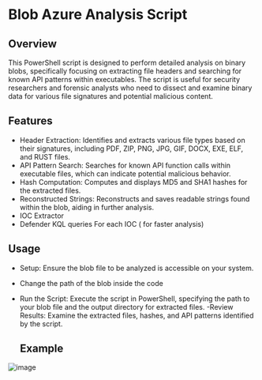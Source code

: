 # Blob Azure Analysis Script
## Overview
 This PowerShell script is designed to perform detailed analysis on binary blobs, specifically focusing on extracting file headers and searching for known API patterns within executables. The script is useful for security researchers and forensic analysts who need to dissect and examine binary data for various file signatures and potential malicious content.

## Features
 - Header Extraction: Identifies and extracts various file types based on their signatures, including PDF, ZIP, PNG, JPG, GIF, DOCX, EXE, ELF, and RUST files.
 - API Pattern Search: Searches for known API function calls within executable files, which can indicate potential malicious behavior.
 - Hash Computation: Computes and displays MD5 and SHA1 hashes for the extracted files.
 - Reconstructed Strings: Reconstructs and saves readable strings found within the blob, aiding in further analysis.
 - IOC Extractor
 - Defender KQL queries For each IOC ( for faster analysis) 

## Usage
- Setup: Ensure the blob file to be analyzed is accessible on your system.
- Change the path of the blob inside the code
- Run the Script: Execute the script in PowerShell, specifying the path to your blob file and the output directory for extracted files.
 -Review Results: Examine the extracted files, hashes, and API patterns identified by the script.

  ## Example
 
![image](https://github.com/user-attachments/assets/e9512d67-8337-414c-b439-9aec51b63d2d)
